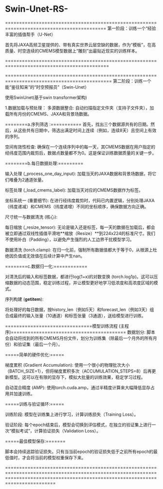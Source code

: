 # Swin-Unet-RS-



==========================================================================================
第一阶段：训练一个“经验丰富的插值帮手（U-Net）

首先将JAXA高频卫星提供的、带有真实世界云层空缺的数据，作为“模板”，在高质量、时空连续的CMEMS模型数据上“雕刻”出最贴近现实的训练样本。

===========================================================================================







============================================================================================
第二阶段：训练一个能“鉴往知来”的“时空预报员”（Swin-Unet）

使用SwinUnet(基于swin transformer架构)

1.数据加载与预处理：
多源数据整合: 自动扫描指定文件夹（支持子文件夹），加载所有月份的CMEMS、JAXA和背景场数据。

========a.序列筛选 :=========== 
首先，找出三个数据源共有的日期。然后，从这些共有日期中，筛选出满足时间上连续（例如，连续8天）且空间上有效的序列。

空间有效性检查: 确保在一个连续序列中的每一天，其CMEMS数据在用户指定的经纬度范围内裁剪后，数据点数量都不为0。这是保证训练数据质量的关键一步。

========b.每日数据处理:=========

输入处理 (_process_one_day_input): 加载当天的JAXA数据和背景场数据，将它们堆叠为2通道张量。

标签处理 (_load_cmems_label): 加载当天对应的CMEMS数据作为标签。

坐标系统一 (重要细节): 在进行经纬度裁剪时，代码已内置逻辑，分别处理JAXA（纬度递减）和CMEMS（纬度递增）不同的坐标顺序，确保数据方向正确。

尺寸统一与数据清洗 (核心):

每日缩放 (_resize_tensor): 无论是输入还是标签，每一天的数据在加载后，都会被立即通过双线性插值平滑地**缩放（Resize）**到224x224的标准尺寸。我们不使用补白（Padding），以避免产生强烈的人工边界干扰模型学习。

数据清洗 (torch.clamp): 在归一化前，强制所有数据值都大于等于0，从根源上杜绝因负值或无效值在后续计算中产生nan。

========c.数据归一化:============

对清洗后的输入和标签数据，都进行log(1+x)的对数变换 (torch.log1p)。这可以压缩数据的动态范围，稳定训练过程，并让模型更好地学习低浓度和高浓度区域的模式。

序列构建 (__getitem__):

将处理好的每日数据，按history_len（例如5天）和forecast_len（例如3天）组合成最终的输入张量（10通道）和标签张量（3通道），送给模型进行训练。




===============================模型训练流程 (主程序)=========================================
数据划分: 脚本会自动将找到的所有CMEMS月份文件，划分为训练集（除最后一个月外的所有月份）和验证集（最后一个月）。

=====简单的硬件优化:=====

梯度累积 (Gradient Accumulation): 使用一个很小的物理批次大小（BATCH_SIZE=1），但将梯度累积多次（ACCUMULATION_STEPS=8）后再更新模型。这可以在有限的显存下，模拟大批量的训练效果，稳定学习过程。

自动混合精度 (AMP): 使用torch.cuda.amp，通过半精度计算来大幅降低显存占用并加速训练。

=====训练与验证循环:=====

训练阶段: 模型在训练集上进行学习，计算训练损失（Training Loss）。

验证阶段: 每个epoch结束后，模型会切换到评估模式，在独立的验证集上进行一次“模拟考试”，计算验证损失（Validation Loss）。

=====最佳模型保存:=======

脚本会持续追踪验证损失。只有当当前epoch的验证损失低于之前所有epoch的最低值时，才会将当前的模型权重保存下来。












====================================================================================================================================================================================
